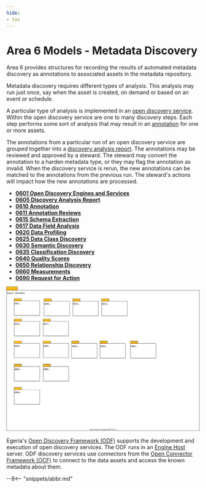 ```yaml
---
hide:
- toc
---
```


<!-- SPDX-License-Identifier: CC-BY-4.0 -->
<!-- Copyright Contributors to the ODPi Egeria project. -->

# Area 6 Models - Metadata Discovery

Area 6 provides structures for recording the results of automated metadata discovery as annotations to associated assets in the metadata repository.

Metadata discovery requires different types of analysis. This analysis may run just once, say when the asset is created, on demand or based on an event or schedule.

A particular type of analysis is implemented in an [open discovery service](/egeria-docs/concepts/open-discovery-service). Within the open discovery service are one to many discovery steps. Each step performs some sort of analysis that may result in an [annotation](/egeria-docs/concepts/discovery-analysis-report/#discovery-annotations) for one or more assets.

The annotations from a particular run of an open discovery service are grouped together into a [discovery analysis report](/egeria-docs/concepts/discovery-analysis-report).  The annotations may be reviewed and approved by a steward. The steward may convert the annotation to a harden metadata type, or they may flag the annotation as invalid. When the discovery service is rerun, the new annotations can be matched to the annotations from the previous run. The steward's actions will impact how the new annotations are processed.

* **[0601 Open Discovery Engines and Services](0601-Open-Discovery-Engine.md)**
* **[0605 Discovery Analysis Report](0605-Open-Discovery-Analysis-Reports.md)**
* **[0610 Annotation](0610-Annotations.md)**
* **[0611 Annotation Reviews](0612-Annotation-Reviews.md)**
* **[0615 Schema Extraction](0615-Schema-Extraction.md)**
* **[0617 Data Field Analysis](0617-Data-Field-Analysis.md)**
* **[0620 Data Profiling](0620-Data-Profiling.md)**
* **[0625 Data Class Discovery](0625-Data-Class-Discovery.md)**
* **[0630 Semantic Discovery](0630-Semantic-Discovery.md)**
* **[0635 Classification Discovery](0635-Classification-Discovery.md)**
* **[0640 Quality Scores](0640-Quality-Scores.md)**
* **[0650 Relationship Discovery](0650-Relationship-Discovery.md)**
* **[0660 Measurements](0660-Data-Source-Measurements.md)**
* **[0690 Request for Action](0690-Request-for-Action.md)**

![UML Packages](area-6-discovery-overview.svg)

Egeria's [Open Discovery Framework (ODF)](/egeria-docs/frameworks/odf/overview) supports the development and execution of open discovery services.  The ODF runs in an [Engine Host](/egeria-docs/concepts/engine-host) server.  ODF discovery services use connectors from the [Open Connector Framework (OCF)](/egeria-docs/frameworks/ocf/overview) to connect to the data assets and access the known metadata about them. 

--8<-- "snippets/abbr.md"
